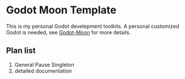 # Godot Moon Template

This is my personal Godot develepment toolkits.
A personal customized Godot is needed, see [Godot-Moon](https://github.com/dasasdhba/godot-moon) for more details.

## Plan list

1. General Pause Singleton
2. detailed documentation
